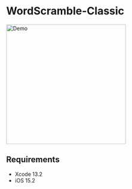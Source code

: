 # WordScramble-Classic

<img src="Documentation/demo.gif" width="320" alt="Demo" />

## Requirements

* Xcode 13.2
* iOS 15.2